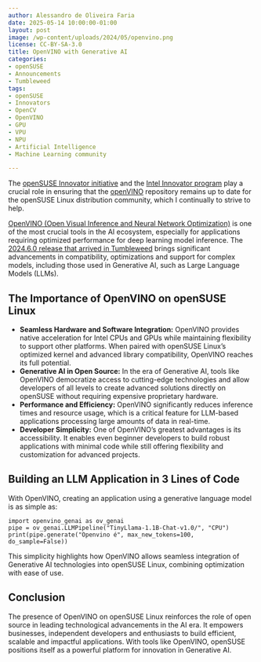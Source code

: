 ```yaml
---
author: Alessandro de Oliveira Faria
date: 2025-05-14 10:00:00-01:00
layout: post
image: /wp-content/uploads/2024/05/openvino.png
license: CC-BY-SA-3.0
title: OpenVINO with Generative AI 
categories:
- openSUSE
- Announcements
- Tumbleweed
tags:
- openSUSE
- Innovators
- OpenCV
- OpenVINO
- GPU
- VPU
- NPU
- Artificial Intelligence
- Machine Learning community 

---
```


The [openSUSE Innovator initiative](https://en.opensuse.org/openSUSE:INNOVATORS) and the [Intel Innovator program](https://www.intel.com/content/www/us/en/developer/articles/community/experts-de-oliveira-faria.html) play a crucial role in ensuring that the [openVINO](https://software.opensuse.org/package/openvino) repository remains up to date for the openSUSE Linux distribution community, which I continually to strive to help.

[OpenVINO (Open Visual Inference and Neural Network Optimization)](https://en.wikipedia.org/wiki/OpenVINO) is one of the most crucial tools in the AI ecosystem, especially for applications requiring optimized performance for deep learning model inference. The [2024.6.0 release that arrived in Tumbleweed](https://software.opensuse.org/package/openvino) brings significant advancements in compatibility, optimizations and support for complex models, including those used in Generative AI, such as Large Language Models (LLMs).

## The Importance of OpenVINO on openSUSE Linux

- **Seamless Hardware and Software Integration:** OpenVINO provides native acceleration for Intel CPUs and GPUs while maintaining flexibility to support other platforms. When paired with openSUSE Linux’s optimized kernel and advanced library compatibility, OpenVINO reaches its full potential.
- **Generative AI in Open Source:** In the era of Generative AI, tools like OpenVINO democratize access to cutting-edge technologies and allow developers of all levels to create advanced solutions directly on openSUSE without requiring expensive proprietary hardware.
- **Performance and Efficiency:** OpenVINO significantly reduces inference times and resource usage, which is a critical feature for LLM-based applications processing large amounts of data in real-time.
- **Developer Simplicity:** One of OpenVINO’s greatest advantages is its accessibility. It enables even beginner developers to build robust applications with minimal code while still offering flexibility and customization for advanced projects.

## Building an LLM Application in 3 Lines of Code

With OpenVINO, creating an application using a generative language model is as simple as:

```
import openvino_genai as ov_genai
pipe = ov_genai.LLMPipeline("TinyLlama-1.1B-Chat-v1.0/", "CPU")
print(pipe.generate("Openvino é", max_new_tokens=100, do_sample=False))
```

This simplicity highlights how OpenVINO allows seamless integration of Generative AI technologies into openSUSE Linux, combining optimization with ease of use.

## Conclusion

The presence of OpenVINO on openSUSE Linux reinforces the role of open source in leading technological advancements in the AI era. It empowers businesses, independent developers and enthusiasts to build efficient, scalable and impactful applications. With tools like OpenVINO, openSUSE positions itself as a powerful platform for innovation in Generative AI.

<meta name="openSUSE, Tumbleweed, Developers, sysadmin, user, Open Source, rolling release, GPU, VPU, NPU, AI, Machine Learning, OpenVINO, AGI" content="HTML,CSS,XML,JavaScript">

